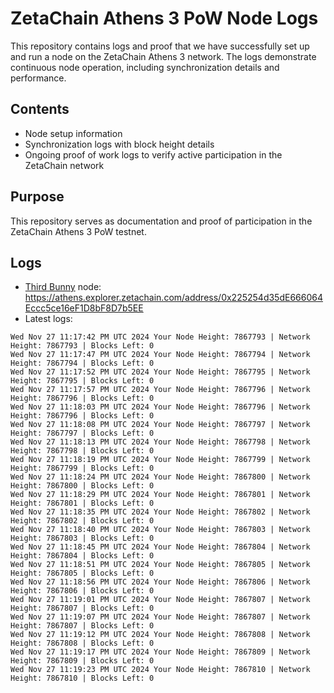 # ZetaChain Athens 3 PoW Node Logs
This repository contains logs and proof that we have successfully set up and run a node on the ZetaChain Athens 3 network. The logs demonstrate continuous node operation, including synchronization details and performance.

## Contents
- Node setup information
- Synchronization logs with block height details
- Ongoing proof of work logs to verify active participation in the ZetaChain network

## Purpose
This repository serves as documentation and proof of participation in the ZetaChain Athens 3 PoW testnet.

## Logs

- [Third Bunny](https://thirdbunny.xyz/) node: https://athens.explorer.zetachain.com/address/0x225254d35dE666064Eccc5ce16eF1D8bF8D7b5EE
- Latest logs:
```
Wed Nov 27 11:17:42 PM UTC 2024 Your Node Height: 7867793 | Network Height: 7867793 | Blocks Left: 0
Wed Nov 27 11:17:47 PM UTC 2024 Your Node Height: 7867794 | Network Height: 7867794 | Blocks Left: 0
Wed Nov 27 11:17:52 PM UTC 2024 Your Node Height: 7867795 | Network Height: 7867795 | Blocks Left: 0
Wed Nov 27 11:17:57 PM UTC 2024 Your Node Height: 7867796 | Network Height: 7867796 | Blocks Left: 0
Wed Nov 27 11:18:03 PM UTC 2024 Your Node Height: 7867796 | Network Height: 7867796 | Blocks Left: 0
Wed Nov 27 11:18:08 PM UTC 2024 Your Node Height: 7867797 | Network Height: 7867797 | Blocks Left: 0
Wed Nov 27 11:18:13 PM UTC 2024 Your Node Height: 7867798 | Network Height: 7867798 | Blocks Left: 0
Wed Nov 27 11:18:19 PM UTC 2024 Your Node Height: 7867799 | Network Height: 7867799 | Blocks Left: 0
Wed Nov 27 11:18:24 PM UTC 2024 Your Node Height: 7867800 | Network Height: 7867800 | Blocks Left: 0
Wed Nov 27 11:18:29 PM UTC 2024 Your Node Height: 7867801 | Network Height: 7867801 | Blocks Left: 0
Wed Nov 27 11:18:35 PM UTC 2024 Your Node Height: 7867802 | Network Height: 7867802 | Blocks Left: 0
Wed Nov 27 11:18:40 PM UTC 2024 Your Node Height: 7867803 | Network Height: 7867803 | Blocks Left: 0
Wed Nov 27 11:18:45 PM UTC 2024 Your Node Height: 7867804 | Network Height: 7867804 | Blocks Left: 0
Wed Nov 27 11:18:51 PM UTC 2024 Your Node Height: 7867805 | Network Height: 7867805 | Blocks Left: 0
Wed Nov 27 11:18:56 PM UTC 2024 Your Node Height: 7867806 | Network Height: 7867806 | Blocks Left: 0
Wed Nov 27 11:19:01 PM UTC 2024 Your Node Height: 7867807 | Network Height: 7867807 | Blocks Left: 0
Wed Nov 27 11:19:07 PM UTC 2024 Your Node Height: 7867807 | Network Height: 7867807 | Blocks Left: 0
Wed Nov 27 11:19:12 PM UTC 2024 Your Node Height: 7867808 | Network Height: 7867808 | Blocks Left: 0
Wed Nov 27 11:19:17 PM UTC 2024 Your Node Height: 7867809 | Network Height: 7867809 | Blocks Left: 0
Wed Nov 27 11:19:23 PM UTC 2024 Your Node Height: 7867810 | Network Height: 7867810 | Blocks Left: 0
```

